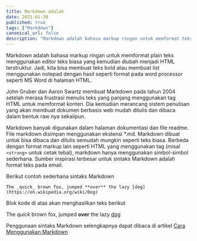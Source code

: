 ```yaml
---
title: Markdown adalah
date: 2021-01-30
published: true
tags: ["Markdown"]
canonical_url: false
description: "Markdown adalah bahasa markup ringan untuk memformat teks menggunakan editor teks biasa. Jadi, kita bisa membuat teks bold atau membuat list menggunakan notepad dengan hasil seperti format pada word processor seperti MS Word."
---
```


Markdown adalah bahasa markup ringan untuk memformat plain teks menggunakan editor teks biasa yang kemudian diubah menjadi HTML terstruktur. Jadi, kita bisa membuat teks bold atau membuat list menggunakan notepad dengan hasil seperti format pada word processor seperti MS Word di halaman HTML.

John Gruber dan Aaron Swartz membuat Markdown pada tahun 2004 setelah merasa frustrasi menulis teks yang panjang menggunakan tag HTML untuk memformat konten. Dia kemudian merancang sistem penulisan yang akan membuat dokumen berbasis web mudah ditulis dan dibaca dalam bentuk raw nya sekalipun.

Markdown banyak digunakan dalam halaman dokumentasi dan file readme. File markdown disimpan menggunakan ekstensi \*.md. Markdown dibuat untuk bisa dibaca dan ditulis semudah mungkin seperti teks biasa. Berbeda dengan format markup lain seperti HTML yang menggunakan tag (misal `<strong>` untuk cetak tebal), markdown hanya menggunakan simbol-simbol sederhana. Sumber inspirasi terbesar untuk sintaks Markdown adalah format teks pada email.

Berikut contoh sederhana sintaks Markdown

    The _quick_ brown fox, jumped **over** the lazy [dog](https://en.wikipedia.org/wiki/Dog)

Blok kode di atas akan menghasilkan teks berikut

The _quick_ brown fox, jumped **over** the lazy [dog](https://en.wikipedia.org/wiki/Dog)

Penggunaan sintaks Markdown selengkapnya dapat dibaca di artikel [Cara Menggunakan Markdown](https://mmdmthr.github.io/cara-menggunakan-markdown)
